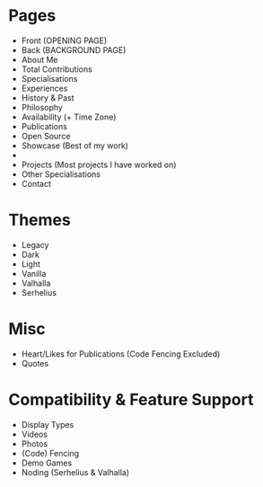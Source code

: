 # Pages
- Front (OPENING PAGE)
- Back (BACKGROUND PAGE)
- About Me
 - Total Contributions
 - Specialisations
 - Experiences
 - History & Past
 - Philosophy
 - Availability (+ Time Zone)
- Publications
 - Open Source
 - Showcase (Best of my work)
  - 
 - Projects (Most projects I have worked on)
 - Other Specialisations
- Contact

# Themes
- Legacy
- Dark
- Light
- Vanilla
- Valhalla
- Serhelius

# Misc
- Heart/Likes for Publications (Code Fencing Excluded)
- Quotes

# Compatibility & Feature Support
- Display Types
 - Videos
 - Photos
 - (Code) Fencing
 - Demo Games
 - Noding (Serhelius & Valhalla)

